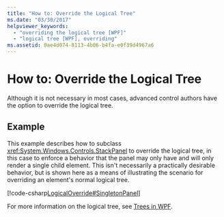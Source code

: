 ```yaml
---
title: "How to: Override the Logical Tree"
ms.date: "03/30/2017"
helpviewer_keywords: 
  - "overriding the logical tree [WPF]"
  - "logical tree [WPF], overriding"
ms.assetid: 0ae4d074-8113-4b06-b4fa-e0f39d4967a6
---
```

# How to: Override the Logical Tree
Although it is not necessary in most cases, advanced control authors have the option to override the logical tree.  
  
## Example  
 This example describes how to subclass <xref:System.Windows.Controls.StackPanel> to override the logical tree, in this case to enforce a behavior that the panel may only have and will only render a single child element. This isn't necessarily a practically desirable behavior, but is shown here as a means of illustrating the scenario for overriding an element's normal logical tree.  
  
 [!code-csharp[LogicalOverride#SingletonPanel](~/samples/snippets/csharp/VS_Snippets_Wpf/LogicalOverride/CSharp/SDKSampleLibrary/class1.cs#singletonpanel)]  
  
 For more information on the logical tree, see [Trees in WPF](trees-in-wpf.md).
